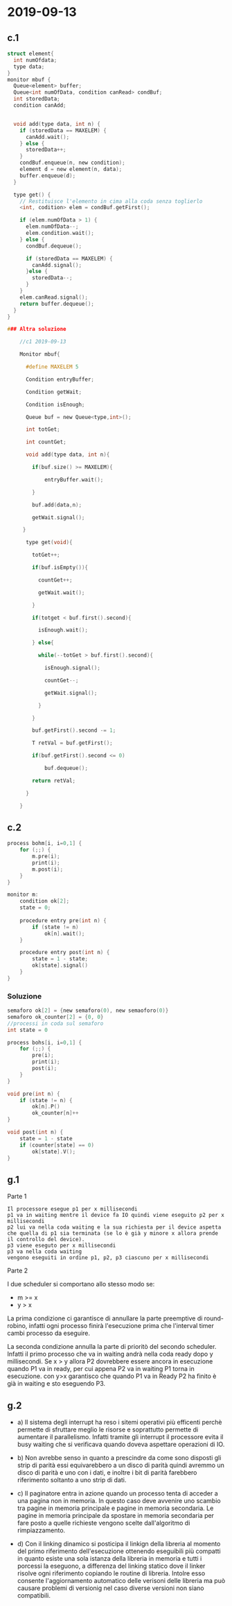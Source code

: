 # 2019-09-13

## c.1
```C
struct element{
  int numOfdata;
  type data;
}
monitor mbuf {
  Queue<element> buffer;
  Queue<int numOfData, condition canRead> condBuf;
  int storedData;
  condition canAdd;


  void add(type data, int n) {
    if (storedData == MAXELEM) {
      canAdd.wait();
    } else {
      storedData++;
    }
    condBuf.enqueue(n, new condition);
    element d = new element(n, data);
    buffer.enqueue(d);
  }

  type get() {
    // Restituisce l'elemento in cima alla coda senza toglierlo
    <int, codition> elem = condBuf.getFirst();

    if (elem.numOfData > 1) {
      elem.numOfData--;
      elem.condition.wait();
    } else {
      condBuf.dequeue();

      if (storedData == MAXELEM) {
        canAdd.signal();
      }else {
        storedData--;
      }
    }
    elem.canRead.signal(); 
    return buffer.dequeue();
  }
}

### Altra soluzione

    //c1 2019-09-13

    Monitor mbuf{

      #define MAXELEM 5

      Condition entryBuffer;

      Condition getWait;

      Condition isEnough;

      Queue buf = new Queue<type,int>();

      int totGet;

      int countGet;

      void add(type data, int n){

        if(buf.size() >= MAXELEM){

            entryBuffer.wait();

        }

        buf.add(data,n);

        getWait.signal();

     }

      type get(void){

        totGet++;

        if(buf.isEmpty()){

          countGet++;

          getWait.wait();

        }

        if(totget < buf.first().second){

          isEnough.wait();

        } else{

          while(--totGet > buf.first().second){

            isEnough.signal();

            countGet--;

            getWait.signal();

          }

        }

        buf.getFirst().second -= 1;

        T retVal = buf.getFirst();

        if(buf.getFirst().second <= 0)

            buf.dequeue();

        return retVal;

      }

    }
```
## c.2

```C
process bohm[i, i=0,1] {
    for (;;) {
        m.pre(i);
        print(i);
        m.post(i);
    }
}

monitor m:
    condition ok[2];
    state = 0;
    
    procedure entry pre(int n) {
        if (state != n)
            ok[n].wait();
    }

    procedure entry post(int n) {
        state = 1 - state;
        ok[state].signal()
    }
}

```

### Soluzione

```C
semaforo ok[2] = {new semaforo(0), new semaoforo(0)}
semaforo ok_counter[2] = {0, 0}  
//processi in coda sul semaforo
int state = 0

process bohs[i, i=0,1] {
    for (;;) {
        pre(i);
        print(i);
        post(i);
    }
}

void pre(int n) {
    if (state != n) {
        ok[n].P()
        ok_counter[n]++
}

void post(int n) {
    state = 1 - state
    if (counter[state] == 0)
        ok[state].V();
}
```

## g.1

Parte 1

    Il processore esegue p1 per x millisecondi
    p1 va in waiting mentre il device fa IO quindi viene eseguito p2 per x millisecondi
    p2 lui va nella coda waiting e la sua richiesta per il device aspetta che quella di p1 sia terminata (se lo è già y minore x allora prende il controllo del device).
    p3 viene eseguto per x millisecondi
    p3 va nella coda waiting
    vengono eseguiti in ordine p1, p2, p3 ciascuno per x millisecondi

Parte 2

I due scheduler si comportano allo stesso modo se:

* m >= x
* y > x


La prima condizione ci garantisce di annullare la parte preemptive di round-robino, infatti ogni processo finirà l'esecuzione prima che l'interval timer cambi processo da eseguire.

La seconda condizione annulla la parte di prioritò del secondo scheduler. Infatti il primo processo che va in waiting andrà nella coda ready dopo y millisecondi. Se x > y allora P2 dovrebbere essere ancora in esecuzione quando P1 va in ready, per cui appena P2 va in waiting P1 torna in esecuzione. con y>x garantisco che quando P1 va in Ready P2 ha finito è già in waiting e sto eseguendo P3.

## g.2

* a) Il sistema degli interrupt ha reso i sitemi operativi più efficenti perchè permette di sfruttare meglio le risorse e soprattutto permette di aumentare il parallelismo. Infatti tramite gli interrupt il processore evita il busy waiting che si verificava quando doveva aspettare operazioni di IO.

* b) Non avrebbe senso in quanto a prescindre da come sono disposti gli strip di parità essi equivarebbero a un disco di parità quindi avremmo un disco di parità e uno con i dati, e inoltre i bit di parità farebbero riferimento soltanto a uno strip di dati.

* c) Il paginatore entra in azione quando un processo tenta di acceder a una pagina non in memoria. In questo caso deve avvenire uno scambio tra pagine in memoria principale e pagine in memoria secondaria. Le pagine in memoria principale da spostare in memoria secondaria per fare posto a quelle richieste vengono scelte dall'algoritmo di rimpiazzamento.

* d) Con il linking dinamico si posticipa il linkign della libreria al momento del primo riferimento dell'esecuzione ottenendo eseguibili più compatti in quanto esiste una sola istanza della libreria in memoria e tutti i porcessi la eseguono, a differenza del linking statico dove il linker risolve ogni riferimento copiando le routine di libreria. Intolre esso consente l'aggiornamento automatico delle verisoni delle libreria ma può causare problemi di versionig nel caso diverse versioni non siano compatibili.